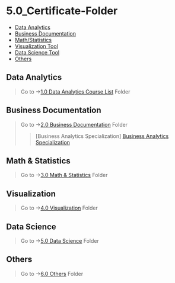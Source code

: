 # 5.0_Certificate-Folder

- [Data Analytics](#data-analytics)
- [Business Documentation](#business-documentation)
- [Math/Statistics](#Math-Statistics)
- [Visualization Tool](#visualization)
- [Data Science Tool](#data-science)
- [Others](#others)

## Data Analytics

> Go to ->[1.0 Data Analytics Course List][1] Folder

## Business Documentation

> Go to ->[2.0 Business Documentation][2] Folder
>
> > [Business Analytics Specialization] [Business Analytics Specialization](https://www.coursera.org/specializations/business-analytics)

## Math & Statistics

> Go to ->[3.0 Math & Statistics][3] Folder

## Visualization

> Go to ->[4.0 Visualization][4] Folder

## Data Science

> Go to ->[5.0 Data Science][5] Folder

## Others

> Go to ->[6.0 Others][6] Folder

[1]: 1.0-Data%20Analytics
[2]: 2.0-Business%20Documentation
[3]: 3.0-Math%20%26%20Statistics
[4]: 4.0-Visualization
[5]: 5.0-Data%20Science
[6]: 6.0-Others
